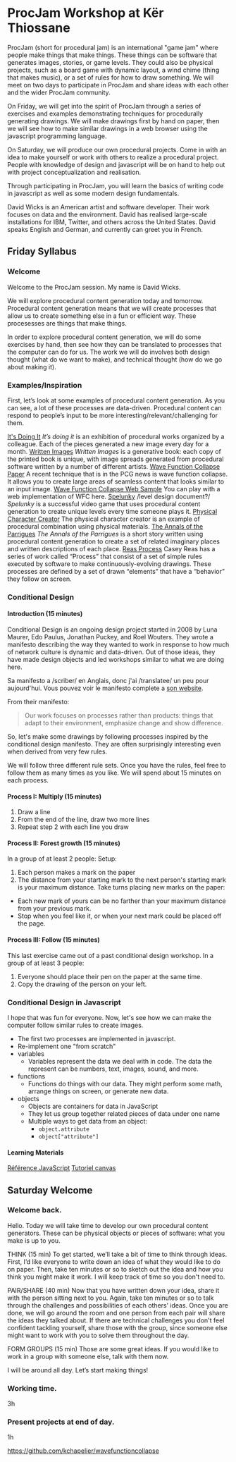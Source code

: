 # ProcJam Workshop at Kër Thiossane

ProcJam (short for procedural jam) is an international "game jam" where people make things that make things. These things can be software that generates images, stories, or game levels. They could also be physical projects, such as a board game with dynamic layout, a wind chime (thing that makes music), or a set of rules for how to draw something. We will meet on two days to participate in ProcJam and share ideas with each other and the wider ProcJam community.

On Friday, we will get into the spirit of ProcJam through a series of exercises and examples demonstrating techniques for procedurally generating drawings. We will make drawings first by hand on paper, then we will see how to make similar drawings in a web browser using the javascript programming language.

On Saturday, we will produce our own procedural projects. Come in with an idea to make yourself or work with others to realize a procedural project. People with knowledge of design and javascript will be on hand to help out with project conceptualization and realisation.

Through participating in ProcJam, you will learn the basics of writing code in javascript as well as some modern design fundamentals.

David Wicks is an American artist and software developer. Their work focuses on data and the environment. David has realised large-scale installations for IBM, Twitter, and others across the United States. David speaks English and German, and currently can greet you in French.

## Friday Syllabus

### Welcome

Welcome to the ProcJam session. My name is David Wicks.

We will explore procedural content generation today and tomorrow. Procedural content generation means that we will create processes that allow us to create something else in a fun or efficient way. These procesesses are things that make things.

In order to explore procedural content generation, we will do some exercises by hand, then see how they can be translated to processes that the computer can do for us. The work we will do involves both design thought (what do we want to make), and technical thought (how do we go about making it).

### Examples/Inspiration

First, let’s look at some examples of procedural content generation. As you can see, a lot of these processes are data-driven. Procedural content can respond to people’s input to be more interesting/relevant/challenging for them.

[It's Doing It](itsdoing.it)
_It’s doing it_ is an exhibition of procedural works organized by a colleague. Each of the pieces generated a new image every day for a month.
[Written Images]()
_Written Images_ is a generative book: each copy of the printed book is unique, with image spreads generated from procedural software written by a number of different artists.
[Wave Function Collapse Paper]()
A recent technique that is in the PCG news is wave function collapse. It allows you to create large areas of seamless content that looks similar to an input image.
[Wave Function Collapse Web Sample](http://www.kchapelier.com/wfc-example/overlapping-model.html)
You can play with a web implementation of WFC here.
[Spelunky]() /level design document?/
_Spelunky_ is a successful video game that uses procedural content generation to create unique levels every time someone plays it.
[Physical Character Creator](https://www.youtube.com/watch?v=3YDgu0A9zp4)
The physical character creator is an example of procedural combination using physical materials.
[The Annals of the Parrigues]()
_The Annals of the Parrigues_ is a short story written using procedural content generation to create a set of related imaginary places and written descriptions of each place.
[Reas Process]()
Casey Reas has a series of work called “Process” that consist of a set of simple rules executed by software to make continuously-evolving drawings. These processes are defined by a set of drawn “elements” that have a “behavior” they follow on screen.

### Conditional Design

#### Introduction (15 minutes)
Conditional Design is an ongoing design project started in 2008 by Luna Maurer, Edo Paulus, Jonathan Puckey, and Roel Wouters. They wrote a manifesto describing the way they wanted to work in response to how much of network culture is dynamic and data-driven. Out of those ideas, they have made design objects and led workshops similar to what we are doing here.

Sa manifesto a /scriber/ en Anglais, donc j'ai /translatee/ un peu pour aujourd'hui. Vous pouvez voir le manifesto complete a [son website](http://conditionaldesign.org/manifesto).

From their manifesto:
> Our work focuses on processes rather than products:
> things that adapt to their environment,
> emphasize change and show difference.

So, let's make some drawings by following processes inspired by the conditional design manifesto. They are often surprisingly interesting even when derived from very few rules.

We will follow three different rule sets. Once you have the rules, feel free to follow them as many times as you like. We will spend about 15 minutes on each process.

#### Process I: Multiply (15 minutes)
1) Draw a line
2) From the end of the line, draw two more lines
3) Repeat step 2 with each line you draw

#### Process II: Forest growth (15 minutes)
In a group of at least 2 people:
Setup:
1) Each person makes a mark on the paper
2) The distance from your starting mark to the next person's starting mark is your maximum distance.
Take turns placing new marks on the paper:
- Each new mark of yours can be no farther than your maximum distance from your previous mark.
- Stop when you feel like it, or when your next mark could be placed off the page.

#### Process III: Follow (15 minutes)
This last exercise came out of a past conditional design workshop.
In a group of at least 3 people:
1) Everyone should place their pen on the paper at the same time.
2) Copy the drawing of the person on your left.

### Conditional Design in Javascript

I hope that was fun for everyone. Now, let's see how we can make the computer follow similar rules to create images.

- The first two processes are implemented in javascript.
- Re-implement one "from scratch"
- variables
	- Variables represent the data we deal with in code. The data the represent can be numbers, text, images, sound, and more.
- functions
	- Functions do things with our data. They might perform some math, arrange things on screen, or generate new data.
- objects
	- Objects are containers for data in JavaScript
	- They let us group together related pieces of data under one name
	- Multiple ways to get data from an object:
		- `object.attribute`
		- `object["attribute"]`

#### Learning Materials
[Référence JavaScript](https://developer.mozilla.org/fr/docs/Web/JavaScript/Reference)
[Tutoriel canvas](https://developer.mozilla.org/fr/docs/Tutoriel_canvas)

## Saturday Welcome

### Welcome back.
Hello. Today we will take time to develop our own procedural content generators. These can be physical objects or pieces of software: what you make is up to you.

THINK (15 min)
To get started, we’ll take a bit of time to think through ideas. First, I’d like everyone to write down an idea of what they would like to do on paper. Then, take ten minutes or so to sketch out the idea and how you think you might make it work. I will keep track of time so you don't need to.

PAIR/SHARE (40 min)
Now that you have written down your idea, share it with the person sitting next to you. Again, take ten minutes or so to talk through the challenges and possibilities of each others’ ideas. Once you are done, we will go around the room and one person from each pair will share the ideas they talked about. If there are technical challenges you don't feel confident tackling yourself, share those with the group, since someone else might want to work with you to solve them throughout the day.

FORM GROUPS (15 min)
Those are some great ideas. If you would like to work in a group with someone else, talk with them now.

I will be around all day. Let’s start making things!

### Working time.
3h

### Present projects at end of day.
1h

https://github.com/kchapelier/wavefunctioncollapse


